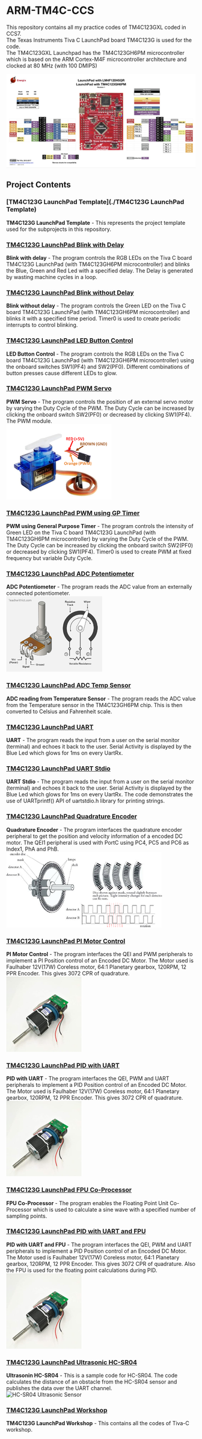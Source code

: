 # ARM-TM4C-CCS
This repository contains all my practice codes of TM4C123GXL coded in CCS7.  
The Texas Instruments Tiva C LaunchPad board TM4C123G is used for the code.  
The TM4C123GXL Launchpad has the TM4C123GH6PM microcontroller which is based on the ARM Cortex-M4F 
microcontroller architecture and clocked at 80 MHz (with 100 DMIPS)

![Tiva-C Launchpad](./images/EK-TM4C123GXL.jpg)  

## Project Contents  

### [TM4C123G LaunchPad Template](./TM4C123G&#32;LaunchPad&#32;Template\)  
**TM4C123G LaunchPad Template** - This represents the project template used for the subprojects in this repository.  

### [TM4C123G LaunchPad Blink with Delay](./TM4C123G&#32;LaunchPad&#32;Blink&#32;with&#32;Delay)  
**Blink with delay** - The program controls the RGB LEDs on the Tiva C board TM4C123G LaunchPad 
(with TM4C123GH6PM microcontroller) and blinks the Blue, Green and Red Led with a specified delay. 
The Delay is generated by wasting machine cycles in a loop.  

### [TM4C123G LaunchPad Blink without Delay](./TM4C123G&#32;LaunchPad&#32;Blink&#32;without&#32;Delay/)  
**Blink without delay** - The program controls the Green LED on the Tiva C board TM4C123G LaunchPad 
(with TM4C123GH6PM microcontroller) and blinks it with a specified time period. 
Timer0 is used to create periodic interrupts to control blinking.  

### [TM4C123G LaunchPad LED Button Control](./TM4C123G&#32;LaunchPad&#32;LED&#32;Button&#32;Control/)  
**LED Button Control** - The program controls the RGB LEDs on the Tiva C board TM4C123G LaunchPad 
(with TM4C123GH6PM microcontroller) using the onboard switches SW1(PF4) and SW2(PF0). 
Different combinations of button presses cause different LEDs to glow.  

### [TM4C123G LaunchPad PWM Servo](./TM4C123G&#32;LaunchPad&#32;PWM&#32;Servo/)  
**PWM Servo** - The program controls the position of an external servo motor by varying the Duty Cycle of the PWM. The Duty 
Cycle can be increased by clicking the onboard switch SW2(PF0) or decreased by clicking SW1(PF4). The PWM module.  
<img src="./images/servo_motor.png" alt="Servo Motor" height="200">  

### [TM4C123G LaunchPad PWM using GP Timer](./TM4C123G&#32;LaunchPad&#32;PWM&#32;using&#32;GP&#32;Timer/)  
**PWM using General Purpose Timer** - The program controls the intensity of Green LED on the Tiva C board TM4C123G LaunchPad 
(with TM4C123GH6PM microcontroller) by varying the Duty Cycle of the PWM. The Duty Cycle can be increased by clicking 
the onboard switch SW2(PF0) or decreased by clicking SW1(PF4). Timer0 is used to create PWM at fixed frequency but 
variable Duty Cycle.  

### [TM4C123G LaunchPad ADC Potentiometer](./TM4C123G&#32;LaunchPad&#32;ADC&#32;Potentiometer/)  
**ADC Potentiometer** - The program reads the ADC value from an externally connected potentiometer.  
<img src="./images/potentiometer.png" alt="Potentiometer" height="200">  

### [TM4C123G LaunchPad ADC Temp Sensor](./TM4C123G&#32;LaunchPad&#32;ADC&#32;Temp&#32;Sensor/)  
**ADC reading from Temperature Sensor** - The program reads the ADC value from the Temperature sensor in the 
TM4C123GH6PM chip. This is then converted to Celsius and Fahrenheit scale.  

### [TM4C123G LaunchPad UART](./TM4C123G&#32;LaunchPad&#32;UART/)  
**UART** - The program reads the input from a user on the serial monitor (terminal) and echoes it back to the user. 
Serial Activity is displayed by the Blue Led which glows for 1ms on every UartRx.

### [TM4C123G LaunchPad UART Stdio](./TM4C123G&#32;LaunchPad&#32;UART&#32;Stdio/)  
**UART Stdio** - The program reads the input from a user on the serial monitor (terminal) and echoes it back to the user. 
Serial Activity is displayed by the Blue Led which glows for 1ms on every UartRx. The code demonstrates the use of UARTprintf() API of uartstdio.h library for printing strings.  

### [TM4C123G LaunchPad Quadrature Encoder](./TM4C123G&#32;LaunchPad&#32;Quadrature&#32;Encoder/)  
**Quadrature Encoder** - The program interfaces the quadrature encoder peripheral to get the position and velocity 
information of a encoded DC motor. The QEI1 peripheral is used with PortC using PC4, PC5 and PC6 as Index1, PhA and PhB.  
<img src="./images/quadrature_encoder.png" alt="Quadrature Encoder" height="200">  

### [TM4C123G LaunchPad PI Motor Control](./TM4C123G&#32;LaunchPad&#32;PI&#32;Motor&#32;Control/)  
**PI Motor Control** - The program interfaces the QEI and PWM peripherals to implement a PI Position control of an Encoded 
DC Motor. The Motor used is Faulhaber 12V(17W) Coreless motor, 64:1 Planetary gearbox, 120RPM, 12 PPR Encoder. 
This gives 3072 CPR of quadrature.  
<img src="./images/faulhaber_motor.jpg" alt="Faulhaber Motor" height="200">  

### [TM4C123G LaunchPad PID with UART](./TM4C123G&#32;LaunchPad&#32;PID&#32;with&#32;UART/)  
**PID with UART** - The program interfaces the QEI, PWM and UART peripherals to implement a PID Position control of an 
Encoded DC Motor. The Motor used is Faulhaber 12V(17W) Coreless motor, 64:1 Planetary gearbox, 120RPM, 12 PPR Encoder. 
This gives 3072 CPR of quadrature.  
<img src="./images/faulhaber_motor.jpg" alt="Faulhaber Motor" height="200">  

### [TM4C123G LaunchPad FPU Co-Processor](./TM4C123G&#32;LaunchPad&#32;FPU&#32;Co-Processor/)  
**FPU Co-Processor** - The program enables the Floating Point Unit Co-Processor which is 
used to calculate a sine wave with a specified number of sampling points.  

### [TM4C123G LaunchPad PID with UART and FPU](./TM4C123G&#32;LaunchPad&#32;PID&#32;with&#32;UART&#32;and&#32;FPU/)  
**PID with UART and FPU** - The program interfaces the QEI, PWM and UART peripherals to implement a PID Position control of 
an Encoded DC Motor. The Motor used is Faulhaber 12V(17W) Coreless motor, 64:1 Planetary gearbox, 120RPM, 12 PPR Encoder. 
This gives 3072 CPR of quadrature. Also the FPU is used for the floating point calculations during PID.  
<img src="./images/faulhaber_motor.jpg" alt="Faulhaber Motor" height="200">  

### [TM4C123G LaunchPad Ultrasonic HC-SR04](./TM4C123G&#32;LaunchPad&#32;Ultrasonic&#32;HC-SR04/)  
**Ultrasonin HC-SR04** - This is a sample code for HC-SR04. The code calculates the distance of an obstacle from the 
HC-SR04 sensor and publishes the data over the UART channel.  
<img src="./images/ultrasonic.jpg" alt="HC-SR04 Ultrasonic Sensor" height="200">  

### [TM4C123G LaunchPad Workshop](./TM4C123G&#32;LaunchPad&#32;Workshop/)  
**TM4C123G LaunchPad Workshop** - This contains all the codes of  Tiva-C workshop.   

